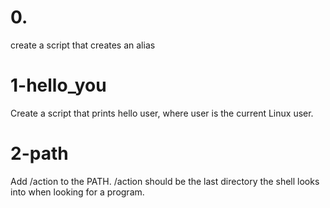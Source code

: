 # 0. <o>
create a script that creates an alias

# 1-hello_you
Create a script that prints hello user, where user is the current Linux user.

# 2-path
Add /action to the PATH. /action should be the last directory the shell looks into when looking for a program.